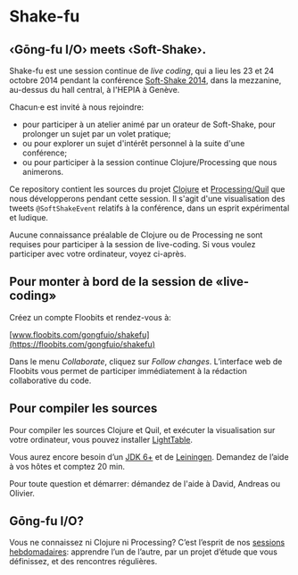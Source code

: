 # Shake-fu

## ‹Gōng-fu I/O› meets ‹Soft-Shake›.

Shake-fu est une session continue de _live coding_, qui a lieu les 23 et 24 octobre 2014 pendant la conférence [Soft-Shake 2014](http://soft-shake.ch/2014/fr/), dans la mezzanine, au-dessus du hall central, à l'HEPIA à Genève.

Chacun·e est invité à nous rejoindre:

* pour participer à un atelier animé par un orateur de Soft-Shake, pour prolonger un sujet par un volet pratique;
* ou pour explorer un sujet d'intérêt personnel à la suite d'une conférence;
* ou pour participer à la session continue Clojure/Processing que nous animerons.

Ce repository contient les sources du projet [Clojure](http://clojuredocs.org/quickref) et [Processing/Quil](https://github.com/quil/quil) que nous développerons pendant cette session. Il s'agit d'une visualisation des tweets `@SoftShakeEvent` relatifs à la conférence, dans un esprit expérimental et ludique.

Aucune connaissance préalable de Clojure ou de Processing ne sont requises pour participer à la session de live-coding. Si vous voulez participer avec votre ordinateur, voyez ci-après.

## Pour monter à bord de la session de «live-coding»

Créez un compte Floobits et rendez-vous à:

[www.floobits.com/gongfuio/shakefu](https://floobits.com/gongfuio/shakefu)

Dans le menu _Collaborate_, cliquez sur _Follow changes_. L’interface web de Floobits vous permet de participer immédiatement à la rédaction collaborative du code.

## Pour compiler les sources

Pour compiler les sources Clojure et Quil, et exécuter la visualisation sur votre ordinateur, vous pouvez installer [LightTable](http://lighttable.com).

Vous aurez encore besoin d’un [JDK 6+](http://www.oracle.com/technetwork/java/javase/downloads/index.html) et de [Leiningen](http://leiningen.org). Demandez de l’aide à vos hôtes et comptez 20 min.

Pour toute question et démarrer: démandez de l'aide à David, Andreas ou Olivier.

## Gōng-fu I/O?

Vous ne connaissez ni Clojure ni Processing? C’est l’esprit de nos [sessions hebdomadaires](http://www.meetup.com/gōngfuIO/): apprendre l’un de l’autre, par un projet d’étude que vous définissez, et des rencontres régulières.
